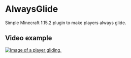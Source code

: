 # AlwaysGlide
Simple Minecraft 1.15.2 plugin to make players always glide.

## Video example
[![Image of a player gliding.](https://img.youtube.com/vi/MdWDEmiIv48/0.jpg)](https://www.youtube.com/watch?v=MdWDEmiIv48)
